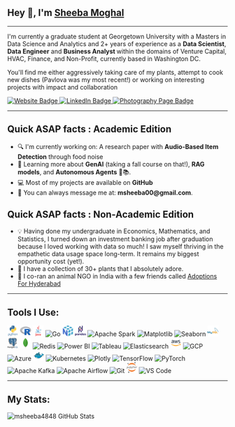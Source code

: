<h2>Hey 👋, I'm <a href="https://sheebamoghal.georgetown.domains/">Sheeba Moghal</a></h2>

----

<p>I'm currently a graduate student at Georgetown University with a Masters in Data Science and Analytics and 2+ years of experience as a <strong>Data Scientist</strong>, <strong>Data Engineer</strong> and <strong> Business Analyst </strong> within the domains of Venture Capital, HVAC, Finance, and Non-Profit, currently based in Washington DC. </p>

<p> You'll find me either aggressively taking care of my plants, attempt to cook new dishes (Pavlova was my most recent!) or working on interesting projects with impact and collaboration</p>

<p>
  <a href="https://sheebamoghal.georgetown.domains/">
    <img src="https://img.shields.io/badge/-Website-4E69C8?style=flat-square&amp;labelColor=4E69C8&amp;logo=Firefox&amp;link=https://sheebamoghal.georgetown.domains/" alt="Website Badge">
  </a> 
  <a href="https://www.linkedin.com/in/moghalsheeba/">
    <img src="https://img.shields.io/badge/-LinkedIn-0077B5?style=flat-square&amp;labelColor=0077B5&amp;logo=LinkedIn&amp;link=https://www.linkedin.com/in/moghalsheeba/" alt="LinkedIn Badge">
  </a> 
  <a href="https://sheebamoghal.georgetown.domains/portfolio_website/pastmonth.html">
    <img src="https://img.shields.io/badge/-Photography%20Page-ff69b4?style=flat-square&amp;labelColor=ff69b4&amp;logo=Camera&amp;link=https://sheebamoghal.georgetown.domains/portfolio_website/pastmonth.html" alt="Photography Page Badge">
  </a>
</p>

---

<h2> Quick ASAP facts : Academic Edition </h2>

<ul>
  <li>🔍 I'm currently working on: A research paper with <strong>Audio-Based Item Detection</strong> through food noise</li>
  <li>📖 Learning more about <strong>GenAI</strong> (taking a fall course on that!), <strong>RAG models</strong>, and <strong>Autonomous Agents</strong> 🤖📚.</li>
  <li>💻 Most of my projects are available on <strong>GitHub</strong></li>
  <li>📩 You can always message me at: <strong>msheeba00@gmail.com</strong>.</li>
</ul>


<h2> Quick ASAP facts : Non-Academic Edition </h2>

<ul>
  <li>💡 Having done my undergraduate in Economics, Mathematics, and Statistics, I turned down an investment banking job after graduation because I loved working with data so much! I saw myself thriving in the empathetic data usage space long-term. It remains my biggest opportunity cost (yet!).</li>
  <li>🌱 I have a collection of 30+ plants that I absolutely adore.</li>
  <li>🐾 I co-ran an animal NGO in India with a few friends called <a href="https://www.instagram.com/adoptionsforhyderabad/">Adoptions For Hyderabad</a></li>
</ul>

----

<h2> Tools I Use:</h2>
<p align="left">
  <!-- Tools -->
  <img src="https://raw.githubusercontent.com/devicons/devicon/master/icons/python/python-original-wordmark.svg" alt="Python" width="25" height="25" />
  <img src="https://raw.githubusercontent.com/devicons/devicon/master/icons/r/r-original.svg" alt="R" width="25" height="25" />
  <img src="https://raw.githubusercontent.com/devicons/devicon/master/icons/java/java-original-wordmark.svg" alt="Java" width="25" height="25" />
  <img src="https://cdn.jsdelivr.net/gh/devicons/devicon/icons/go/go-original.svg" alt="Go" width="25" height="25" />
  <img src="https://raw.githubusercontent.com/devicons/devicon/master/icons/numpy/numpy-original.svg" alt="NumPy" width="25" height="25" />
  <img src="https://raw.githubusercontent.com/devicons/devicon/master/icons/pandas/pandas-original-wordmark.svg" alt="Pandas" width="25" height="25" />
  <img src="https://upload.wikimedia.org/wikipedia/commons/f/f3/Apache_Spark_logo.svg" alt="Apache Spark" width="25" height="25" />
  <img src="https://matplotlib.org/_static/images/logo2.svg" alt="Matplotlib" width="25" height="25" />
  <img src="https://seaborn.pydata.org/_images/logo-mark-lightbg.svg" alt="Seaborn" width="25" height="25" />
  <img src="https://raw.githubusercontent.com/devicons/devicon/master/icons/mysql/mysql-original-wordmark.svg" alt="MySQL" width="25" height="25" />
  <img src="https://raw.githubusercontent.com/devicons/devicon/master/icons/postgresql/postgresql-original-wordmark.svg" alt="PostgreSQL" width="25" height="25" />
  <img src="https://raw.githubusercontent.com/devicons/devicon/master/icons/mongodb/mongodb-original.svg" alt="MongoDB" width="25" height="25" />
  <img src="https://cdn.jsdelivr.net/gh/devicons/devicon/icons/redis/redis-original-wordmark.svg" alt="Redis" width="25" height="25" />
  <img src="https://upload.wikimedia.org/wikipedia/commons/c/cf/New_Power_BI_Logo.svg" alt="Power BI" width="25" height="25" />
  <img src="https://cdn.worldvectorlogo.com/logos/tableau-software.svg" alt="Tableau" width="25" height="25" />

  <img src="https://cdn.jsdelivr.net/gh/devicons/devicon/icons/elasticsearch/elasticsearch-original.svg" alt="Elasticsearch" width="25" height="25" />
  <img src="https://raw.githubusercontent.com/github/explore/80688e429a7d4ef2fca1e82350fe8e3517d3494d/topics/aws/aws.png" alt="AWS" width="25" height="25" />
  <img src="https://www.vectorlogo.zone/logos/google_cloud/google_cloud-icon.svg" alt="GCP" width="25" height="25" />
  <img src="https://cdn.jsdelivr.net/gh/devicons/devicon/icons/azure/azure-original.svg" alt="Azure" width="25" height="25" />
  <img src="https://raw.githubusercontent.com/devicons/devicon/master/icons/docker/docker-original.svg" alt="Docker" width="25" height="25" />
  <img src="https://www.vectorlogo.zone/logos/kubernetes/kubernetes-icon.svg" alt="Kubernetes" width="25" height="25" />
  <img src="https://images.plot.ly/logo/new-branding/plotly-logomark.png" alt="Plotly" width="25" height="25" />
  <img src="https://cdn.jsdelivr.net/gh/devicons/devicon/icons/tensorflow/tensorflow-original.svg" alt="TensorFlow" width="25" height="25" />
  <img src="https://cdn.jsdelivr.net/gh/devicons/devicon/icons/pytorch/pytorch-original.svg" alt="PyTorch" width="25" height="25" />
  <img src="https://www.vectorlogo.zone/logos/apache_kafka/apache_kafka-icon.svg" alt="Apache Kafka" width="25" height="25" />
  <img src="https://upload.wikimedia.org/wikipedia/commons/d/de/AirflowLogo.png" alt="Apache Airflow" width="25" height="25" />
  <img src="https://cdn.jsdelivr.net/gh/devicons/devicon/icons/git/git-original-wordmark.svg" alt="Git" width="25" height="25" />
  <img src="https://raw.githubusercontent.com/devicons/devicon/master/icons/jupyter/jupyter-original-wordmark.svg" alt="Jupyter" width="25" height="25" />
  <img src="https://cdn.jsdelivr.net/gh/devicons/devicon/icons/vscode/vscode-original-wordmark.svg" alt="VS Code" width="25" height="25" />
</p>

-----

<h2> My Stats: </h2>

<!--- this is for the stats section --->
<img src="https://github-readme-stats.vercel.app/api?username=msheeba4848&show_icons=true&count_private=true" alt="msheeba4848 GitHub Stats">

